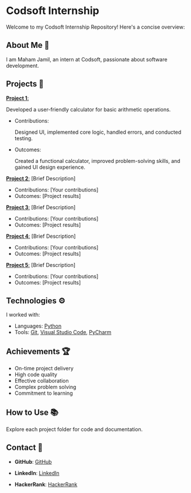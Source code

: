 # Codsoft Internship 

Welcome to my Codsoft Internship Repository! Here's a concise overview:

## About Me 👋

I am Maham Jamil, an intern at Codsoft, passionate about software development.

## Projects 🚀

[**Project 1**:](project)

   Developed a user-friendly calculator for basic arithmetic operations.
   
   - Contributions:
     
     Designed UI, implemented core logic, handled errors, and conducted testing.
     
   - Outcomes:
     
     Created a functional calculator, improved problem-solving skills, and gained UI design experience.

[**Project 2**:](project)
[Brief Description]
   - Contributions: [Your contributions]
   - Outcomes: [Project results]

[**Project 3**:](project) [Brief Description]
   - Contributions: [Your contributions]
   - Outcomes: [Project results]

[**Project 4**:](project) [Brief Description]
   - Contributions: [Your contributions]
   - Outcomes: [Project results]

[**Project 5**:](project) [Brief Description]
   - Contributions: [Your contributions]
   - Outcomes: [Project results]

## Technologies ⚙️

I worked with:
- Languages: [Python](python)
- Tools: [Git](Git), [Visual Studio Code](code), [PyCharm](py)

## Achievements 🏆

- On-time project delivery
- High code quality
- Effective collaboration
- Complex problem solving
- Commitment to learning

## How to Use 📚

Explore each project folder for code and documentation.

## Contact 📧

- **GitHub**: [GitHub](https://github.com/Maham-j)

- **LinkedIn**: [LinkedIn](https://www.linkedin.com/in/maham-jamil-268584267)

- **HackerRank**: [HackerRank](https://www.hackerrank.com/maham_jamil)

